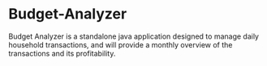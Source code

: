 # Budget-Analyzer
Budget Analyzer is a standalone java application designed to manage daily household transactions, and will provide a monthly overview of the transactions and its profitability. 
